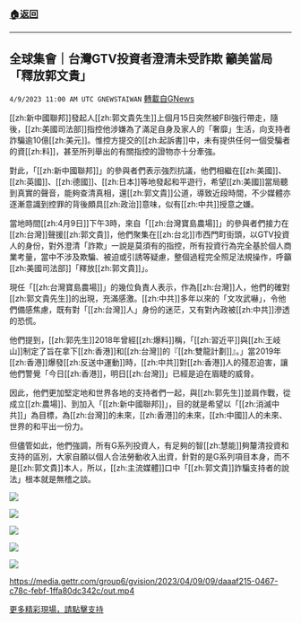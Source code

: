 ###  [:house:返回](README.md)
---


## 全球集會｜台灣GTV投資者澄清未受詐欺  籲美當局「釋放郭文貴」
`4/9/2023 11:00 AM UTC GNEWSTAIWAN` [轉載自GNews](https://gnews.org/articles/1081266)


[[zh:新中國聯邦]]發起人[[zh:郭文貴先生]]上個月15日突然被FBI強行帶走，隨後，[[zh:美國司法部]]指控他涉嫌為了滿足自身及家人的「奢靡」生活，向支持者詐騙逾10億[[zh:美元]]。惟控方提交的[[zh:起訴書]]中，未有提供任何一個受騙者的資[[zh:料]]，甚至所列舉出的有關指控的證物亦十分牽強。

  

對此，「[[zh:新中國聯邦]]」的參與者們表示強烈抗議，他們相繼在[[zh:美國]]、[[zh:英國]]、[[zh:德國]]、[[zh:日本]]等地發起和平遊行，希望[[zh:美國]]當局聽到真實的聲音，能夠查清真相，還[[zh:郭文貴]]公道，導致近段時間，不少媒體亦逐漸意識到控罪的背後頗具[[zh:政治]]意味，似有[[zh:中共]]授意之嫌。

  

當地時間[[zh:4月9日]]下午3時，來自「[[zh:台灣寶島農場]]」的參與者們接力在[[zh:台灣]]聲援[[zh:郭文貴]]，他們聚集在[[zh:台北]]市西門町街頭，以GTV投資人的身份，對外澄清「詐欺」一說是莫須有的指控，所有投資行為完全基於個人商業考量，當中不涉及欺騙、被迫或引誘等疑慮，整個過程完全照足法規操作，呼籲[[zh:美國司法部]]「釋放[[zh:郭文貴]]」。

  

現任「[[zh:台灣寶島農場]]」的幾位負責人表示，作為[[zh:台灣]]人，他們的確對[[zh:郭文貴先生]]的出現，充滿感激。[[zh:中共]]多年以來的「文攻武嚇」，令他們備感焦慮，既有對「[[zh:台灣]]人」身份的迷茫，又有對內政被[[zh:中共]]滲透的恐慌。

  

他們提到，[[zh:郭先生]]2018年曾經[[zh:爆料]]稱，「[[zh:習近平]]與[[zh:王岐山]]制定了旨在拿下[[zh:香港]]和[[zh:台灣]]的『[[zh:雙龍計劃]]』。」當2019年[[zh:香港]]爆發[[zh:反送中運動]]時，[[zh:中共]]對[[zh:香港]]人的殘忍迫害，讓他們警覺「今日[[zh:香港]]，明日[[zh:台灣]]」已經是迫在眉睫的威脅。

  

因此，他們更加堅定地和世界各地的支持者們一起，與[[zh:郭先生]]並肩作戰，從成立[[zh:農場]]、到加入「[[zh:新中國聯邦]]」，目的就是希望以「[[zh:消滅中共]]」為目標，為[[zh:台灣]]的未來，[[zh:香港]]的未來，[[zh:中國]]人的未來、世界的和平出一份力。

  

但儘管如此，他們強調，所有G系列投資人，有足夠的智[[zh:慧能]]夠釐清投資和支持的區別，大家自願以個人合法勞動收入出資，針對的是G系列項目本身，而不是[[zh:郭文貴]]本人，所以，[[zh:主流媒體]]口中「[[zh:郭文貴]]詐騙支持者的說法」根本就是無稽之談。


![](https://i.imgur.com/Q9hE0qR.jpg)

![](https://i.imgur.com/7OKzK99.jpg)

![](https://i.imgur.com/lJoX3zD.jpg)

![](https://i.imgur.com/WVQ2xCq.jpg)

![](https://i.imgur.com/GRkxdTK.jpg)




https://media.gettr.com/group6/gvision/2023/04/09/09/daaaf215-0467-c78c-febf-1ffa80dc342c/out.mp4


[更多精彩現場，請點擊支持](https://gettr.com/post/p2dw6o1bcec)


